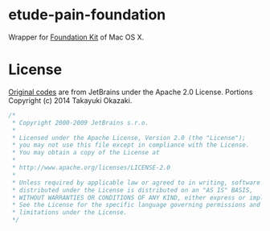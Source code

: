 # etude-pain-foundation

Wrapper for [Foundation Kit](http://en.wikipedia.org/wiki/Foundation_Kit) of Mac OS X.

# License

[Original codes](https://github.com/JetBrains/intellij-community/tree/master/platform/util/src/com/intellij/ui/mac/foundation) are from JetBrains under the Apache 2.0 License.
Portions Copyright (c) 2014 Takayuki Okazaki.

```java
/*
 * Copyright 2000-2009 JetBrains s.r.o.
 *
 * Licensed under the Apache License, Version 2.0 (the "License");
 * you may not use this file except in compliance with the License.
 * You may obtain a copy of the License at
 *
 * http://www.apache.org/licenses/LICENSE-2.0
 *
 * Unless required by applicable law or agreed to in writing, software
 * distributed under the License is distributed on an "AS IS" BASIS,
 * WITHOUT WARRANTIES OR CONDITIONS OF ANY KIND, either express or implied.
 * See the License for the specific language governing permissions and
 * limitations under the License.
 */
```

